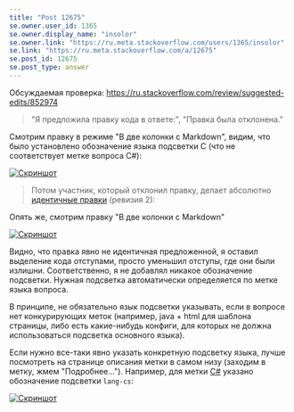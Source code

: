 ```yaml
---
title: "Post 12675"
se.owner.user_id: 1365
se.owner.display_name: "insolor"
se.owner.link: "https://ru.meta.stackoverflow.com/users/1365/insolor"
se.link: "https://ru.meta.stackoverflow.com/a/12675"
se.post_id: 12675
se.post_type: answer
---
```

<p>Обсуждаемая проверка: <a href="https://ru.stackoverflow.com/review/suggested-edits/852974">https://ru.stackoverflow.com/review/suggested-edits/852974</a></p>
<blockquote>
<p>&quot;Я предложила правку кода в ответе:&quot;, &quot;Правка была отклонена.&quot;</p>
</blockquote>
<p>Смотрим правку в режиме &quot;В две колонки с Markdown&quot;, видим, что было установлено обозначение языка подсветки C (что не соответствует метке вопроса C#):</p>
<p><a href="https://i.stack.imgur.com/ZSmCk.png" rel="nofollow noreferrer"><img src="https://i.stack.imgur.com/ZSmCk.png" alt="Скриншот" /></a></p>
<blockquote>
<p>Потом участник, который отклонил правку, делает абсолютно <a href="https://ru.stackoverflow.com/posts/1307799/revisions">идентичные правки</a> (ревизия 2):</p>
</blockquote>
<p>Опять же, смотрим правку &quot;В две колонки с Markdown&quot;</p>
<p><a href="https://i.stack.imgur.com/DTY52.png" rel="nofollow noreferrer"><img src="https://i.stack.imgur.com/DTY52.png" alt="Скриншот" /></a></p>
<p>Видно, что правка явно не идентичная предложенной, я оставил выделение кода отступами, просто уменьшил отступы, где они были излишни. Соответственно, я не добавлял никакое обозначение подсветки. Нужная подсветка автоматически определяется по метке языка вопроса.</p>
<p>В принципе, не обязательно язык подсветки указывать, если в вопросе нет конкурирующих меток (например, java + html для шаблона страницы, либо есть какие-нибудь конфиги, для которых не должна использоваться подсветка основного языка).</p>
<p>Если нужно все-таки явно указать конкретную подсветку языка, лучше посмотреть на странице описания метки в самом низу (заходим в метку, жмем &quot;Подробнее...&quot;). Например, для метки <a href="https://ru.stackoverflow.com/tags/c%23/info">C#</a> указано обозначение подсветки <code>lang-cs</code>:</p>
<p><a href="https://i.stack.imgur.com/BXoGT.png" rel="nofollow noreferrer"><img src="https://i.stack.imgur.com/BXoGT.png" alt="Скриншот" /></a></p>
